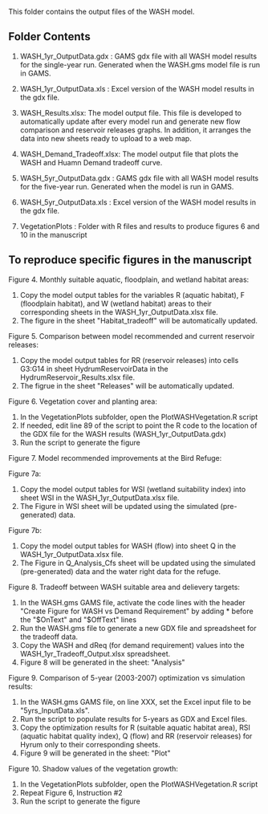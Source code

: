This folder contains the output files of the WASH model.

## Folder Contents

1. WASH_1yr_OutputData.gdx : GAMS gdx file with all WASH model results for the single-year run. Generated when the WASH.gms model file is run in GAMS.

2. WASH_1yr_OutputData.xls : Excel version of the WASH model results in the gdx file.

3. WASH_Results.xlsx: The model output file. This file is developed to automatically update after every model run and generate new flow comparison and reservoir releases graphs. In addition, it arranges the data into new sheets ready to upload to a web map. 

4. WASH_Demand_Tradeoff.xlsx: The model output file that plots the WASH and Huamn Demand tradeoff curve. 

5. WASH_5yr_OutputData.gdx : GAMS gdx file with all WASH model results for the five-year run. Generated when the model is run in GAMS.

6. WASH_5yr_OutputData.xls : Excel version of the WASH model results in the gdx file.

7. VegetationPlots : Folder with R files and results to produce figures 6 and 10 in the manuscript

## To reproduce specific figures in the manuscript

Figure 4. Monthly suitable aquatic, floodplain, and wetland habitat areas:
1. Copy the model output tables for the variables R (aquatic habitat), F (floodplain habitat), and W (wetland habitat) areas to their corresponding sheets in the WASH_1yr_OutputData.xlsx file. 
2. The figure in the sheet "Habitat_tradeoff" will be automatically updated.

Figure 5. Comparison between model recommended and current reservoir releases:
1. Copy the model output tables for RR (reservoir releases) into cells G3:G14 in sheet HydrumReservoirData in the HydrumReservoir_Results.xlsx file. 
2. The figrue in the sheet "Releases" will be automatically updated.

Figure 6. Vegetation cover and planting area:
1. In the VegetationPlots subfolder, open the PlotWASHVegetation.R script
2. If needed, edit line 89 of the script to point the R code to the location of the GDX file for the WASH results (WASH_1yr_OutputData.gdx)
3. Run the script to generate the figure

Figure 7. Model recommended improvements at the Bird Refuge:

Figure 7a:
1. Copy the model output tables for WSI (wetland suitability index) into sheet WSI in the WASH_1yr_OutputData.xlsx file.
2. The Figure in WSI sheet will be updated using the simulated (pre-generated) data.

Figure 7b:
1. Copy the model output tables for WASH (flow) into sheet Q in the WASH_1yr_OutputData.xlsx file.
2. The Figure in Q_Analysis_Cfs sheet will be updated using the simulated (pre-generated) data and the water right data for the refuge.

Figure 8. Tradeoff between WASH suitable area and delievery targets:
1. In the WASH.gms GAMS file, activate the code lines with the header "Create Figure  for WASH vs Demand Requirement" by adding * before the "$OnText" and "$OffText" lines
2. Run the WASH.gms file to generate a new GDX file and spreadsheet for the tradeoff data.
3. Copy the WASH and dReq (for demand requirement) values into the WASH_1yr_Tradeoff_Output.xlsx spreadsheet.
4. Figure 8 will be generated in the sheet: "Analysis"

Figure 9. Comparison of 5-year (2003-2007) optimization vs simulation results:
1. In the WASH.gms GAMS file, on line XXX, set the Excel input file to be "5yrs_InputData.xls".
2. Run the script to populate results for 5-years as GDX and Excel files.
3. Copy the optimization results for R (suitable aquatic habitat area), RSI (aquatic habitat quality index), Q (flow) and RR (reservoir releases) for Hyrum only to their corresponding sheets. 
4. Figure 9 will be generated in the sheet: "Plot"

Figure 10. Shadow values of the vegetation growth:
1. In the VegetationPlots subfolder, open the PlotWASHVegetation.R script
2. Repeat Figure 6, Instruction #2
3. Run the script to generate the figure

